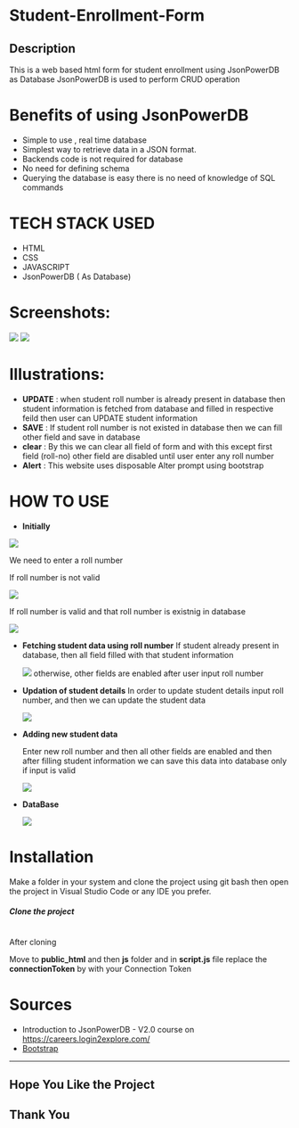 # Student-Enrollment-Form
## Description 
This is a web based html form for student enrollment using JsonPowerDB as Database 
JsonPowerDB is used to perform CRUD operation 


# Benefits of using JsonPowerDB
* Simple to use , real time database
* Simplest way to retrieve data in a JSON format.
* Backends code is not required for database 
* No need for defining schema 
* Querying the database is easy there is no need  of knowledge of SQL commands

# TECH STACK USED
* HTML
* CSS
* JAVASCRIPT 
* JsonPowerDB ( As Database)

# Screenshots:
<img src="public_html/Images/Saved_Data.png">
<img src="public_html/Images/database (3).png">

# Illustrations:
* **UPDATE** : when student roll number is already present in database then student information is fetched from database and filled in respective feild then user can UPDATE student information 
* **SAVE** : If student roll number is not existed in database then we can fill other field and save in database
* **clear** : By this we can clear all field of form and with this except first field (roll-no) other field are disabled until user enter any roll number
* **Alert** : This website uses disposable Alter prompt using bootstrap

# HOW TO USE

* **Initially**
<img src="public_html/Images/Home_Page.png">

We need to enter a roll number 

If roll number is not valid 

<img src="public_html/Images/valid_data.png">

If roll number is valid and that roll number is existnig in database

<img src="public_html/Images/existing_data.png">

* **Fetching student data using roll number**
  If student already present in database, then all field filled with that student information
  
  <img src="public_html/Images/existing_data.png">
  otherwise, other fields are enabled after user input roll number
  
* **Updation of student details**
  In order to update student details input roll number, and then we can update the student data
  
  <img src="public_html/Images/update data.png">
  

* **Adding new student data**

  Enter new roll number and then all other fields are enabled and then after filling student information we can save this data into database only if input is valid
  
  <img src="public_html/Images/Saved_Data.png">
  
  
 * **DataBase**
 
   <img src="public_html/Images/database (3).png">


    
  
  # Installation
  
  Make a folder in your system and clone the project using git bash then open the project in Visual Studio Code or any IDE you prefer.
  ##### Clone the project 
  ```

  ```
  After cloning 
  
  Move to **public_html** and then **js** folder and in **script.js** file replace the **connectionToken** by with your Connection Token
  
  # Sources
  * Introduction to JsonPowerDB - V2.0 course  on https://careers.login2explore.com/
  * [Bootstrap](https://getbootstrap.com/docs/5.0/getting-started/introduction/) 
  
  

  --------------------
## Hope You Like the Project
## Thank You
